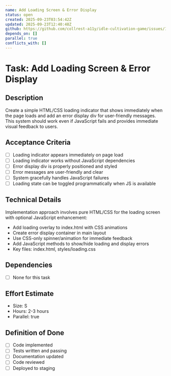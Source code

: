 ```yaml
---
name: Add Loading Screen & Error Display
status: open
created: 2025-09-23T03:54:42Z
updated: 2025-09-23T12:40:48Z
github: https://github.com/collrest-a11y/idle-cultivation-game/issues/104
depends_on: []
parallel: true
conflicts_with: []
---
```


# Task: Add Loading Screen & Error Display

## Description
Create a simple HTML/CSS loading indicator that shows immediately when the page loads and add an error display div for user-friendly messages. This system should work even if JavaScript fails and provides immediate visual feedback to users.

## Acceptance Criteria
- [ ] Loading indicator appears immediately on page load
- [ ] Loading indicator works without JavaScript dependencies
- [ ] Error display div is properly positioned and styled
- [ ] Error messages are user-friendly and clear
- [ ] System gracefully handles JavaScript failures
- [ ] Loading state can be toggled programmatically when JS is available

## Technical Details
Implementation approach involves pure HTML/CSS for the loading screen with optional JavaScript enhancement:
- Add loading overlay to index.html with CSS animations
- Create error display container in main layout
- Use CSS-only spinner/animation for immediate feedback
- Add JavaScript methods to show/hide loading and display errors
- Key files: index.html, styles/loading.css

## Dependencies
- [ ] None for this task

## Effort Estimate
- Size: S
- Hours: 2-3 hours
- Parallel: true

## Definition of Done
- [ ] Code implemented
- [ ] Tests written and passing
- [ ] Documentation updated
- [ ] Code reviewed
- [ ] Deployed to staging
